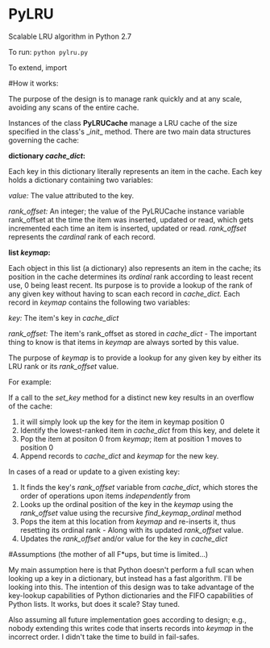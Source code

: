 # PyLRU
Scalable LRU algorithm in Python 2.7

To run: 
`python pylru.py`

To extend, import 

#How it works:

The purpose of the design is to manage rank quickly and at any scale, avoiding any scans of the entire cache.

Instances of the class **PyLRUCache** manage a LRU cache of the size specified in the class's \__init__ method. There are two main data structures governing the cache: 

**dictionary *cache_dict*:**

Each key in this dictionary literally represents an item in the cache. Each key holds a dictionary containing two variables:

*value:* The value attributed to the key.

*rank_offset:* An integer; the value of the PyLRUCache instance variable rank_offset at the time the item was inserted, updated or read, which gets incremented each time an item is inserted, updated or read. *rank\_offset* represents the *cardinal* rank of each record.

**list *keymap*:**

Each object in this list (a dictionary) also represents an item in the cache; its position in the cache determines its *ordinal* rank according to least recent use, 0 being least recent. Its purpose is to provide a lookup of the rank of any given key without having to scan each record in *cache_dict.* Each record in *keymap*  contains the following two variables:

*key:* The item's key in *cache_dict*

*rank_offset:* The item's rank_offset as stored in *cache\_dict* - The important thing to know is that items in *keymap* are always sorted by this value.

The purpose of *keymap* is to provide a lookup for any given key by either its LRU rank or its *rank_offset* value. 

For example:

If a call to the *set_key* method for a distinct new key results in an overflow of the cache: 

1. it will simply look up the key for the item in keymap position 0
2. Identify the lowest-ranked item in *cache_dict* from this key, and delete it
3.  Pop the item at positon 0 from *keymap*; item at position 1 moves to position 0
4. Append records to *cache_dict* and *keymap* for the new key.

In cases of a read or update to a given existing key:

1. It finds the key's *rank_offset* variable from *cache_dict*, which stores the order of operations upon items *independently* from 
2. Looks up the ordinal position of the key in the *keymap* using the *rank_offset* value using the recursive *find\_keymap_ordinal* method
3. Pops the item at this location from *keymap* and re-inserts it, thus resetting its ordinal rank - Along with its updated *rank_offset* value.
4. Updates the *rank_offset* and/or value for the key in *cache_dict*

#Assumptions
(the mother of all F*ups, but time is limited...)

My main assumption here is that Python doesn't perform a full scan when looking up a key in a dictionary, but instead has a fast algorithm. I'll be looking into this. The intention of this design was to take advantage of the key-lookup capabilities of Python dictionaries and the FIFO capabilities of Python lists. It works, but does it scale? Stay tuned.

Also assuming all future implementation goes according to design; e.g., nobody extending this writes code that inserts records into *keymap* in the incorrect order. I didn't take the time to build in fail-safes. 